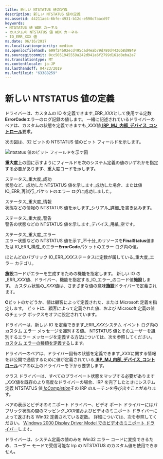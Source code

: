```yaml
---
title: 新しい NTSTATUS 値の定義
description: 新しい NTSTATUS 値の定義
ms.assetid: 44211ae4-6bfe-4931-b12c-e590c7aacd97
keywords:
- NTSTATUS 値 WDK カーネル
- カスタムの NTSTATUS 値 WDK カーネル
- IO_ERR_XXX 値
ms.date: 06/16/2017
ms.localizationpriority: medium
ms.openlocfilehash: 699f24b92ecd495cad4eab79d780d4436b8d9849
ms.sourcegitcommit: 0cc5051945559a242d941a6f2799d161d8eba2a7
ms.translationtype: MT
ms.contentlocale: ja-JP
ms.lasthandoff: 04/23/2019
ms.locfileid: "63388259"
---
```

# <a name="defining-new-ntstatus-values"></a>新しい NTSTATUS 値の定義





ドライバーは、カスタムの IO を定義できます\_ERR\_*XXX*として使用する定数**ErrorCode**エラーのログ記録の値します。 一緒に記述されているドライバーのペアは、カスタムの状態を定義できますも\_*XXX*値[ **IRP\_MJ\_内部\_デバイス\_コントロール**](https://msdn.microsoft.com/library/windows/hardware/ff550766)要求。

次の図は、32 ビットの NTSTATUS 値のビット フィールドを示します。

![ntstatus 値のビット フィールドを示す図](images/16ntstat.png)

**重大度**上の図に示すようにフィールドを次のシステム定義の値のいずれかを指定する必要があります、重大度コードを示します。

<a href="" id="status-severity-success"></a>ステータス\_重大度\_成功  
状態など、成功した NTSTATUS 値を示します\_成功した場合、または値 IO\_ERR\_再試行\_パケットのエラー ログに成功しました。

<a href="" id="status-severity-informational"></a>ステータス\_重大度\_情報  
状態などの情報の NTSTATUS 値を示します\_シリアル\_詳細\_を書き込みます。

<a href="" id="status-severity-warning"></a>ステータス\_重大度\_警告  
警告の状態などの NTSTATUS 値を示します\_デバイス\_用紙\_空です。

<a href="" id="status-severity-error"></a>ステータス\_重大度\_エラー  
エラー状態などの NTSTATUS 値を示す\_不十分\_のリソースを**FinalStatus**値または IO\_ERR\_構成\_のエラー**ErrorCode**パケットのエラー ログ内の値。

ほとんどのパブリック IO\_ERR\_*XXX*ステータスに定数が属している\_重大度\_エラー カテゴリ。

**施設**コードがエラーを生成するための機能を指定します。 新しい IO の\_ERR\_*XXX*値、ドライバー、機能を指定する\_IO\_エラー\_のコード値**施設**します。 カスタム状態の\_*XXX*値は、さまざまな値の意味**施設**ドライバーで定義されます。

**C**ビットのかどうか、値は顧客によって定義された、または Microsoft 定義を指定します。 ビットは、顧客によって定義された値、および Microsoft 定義の値のチェック ボックスをオフに設定されています。

ドライバーは、新しい IO を定義できます\_ERR\_*XXX*システム イベント ログ内のカスタム エラー メッセージを識別する値。 NTSTATUS 値とそのユーザーを識別するエラー メッセージを定義する方法については、次を参照してください。[カスタム エラーの種類を定義する](defining-custom-error-types.md)します。

ドライバーのペアは、ドライバー固有の状態を定義できます\_*XXX*に関する情報を非公開で通信するために値が定義されている[ **IRP\_MJ\_内部\_デバイス\_コントロール**](https://msdn.microsoft.com/library/windows/hardware/ff550766)ペアの以上のドライバーを下から要求します。

クラス ドライバーは、すべてのプライベート状態をマップする必要があります\_*XXX*値を既存のより高度なドライバーの場合、IRP を完了したときにシステム定義 NTSTATUS 値[ *IoCompletion*](https://msdn.microsoft.com/library/windows/hardware/ff548354)その IRP のルーチンを呼び出すことがあります。

ペアの表示とビデオのミニポート ドライバー、ビデオ ポート ドライバーにはパブリック状態の間のマッピング\_*XXX*値およびビデオのミニポート ドライバーによって返される Win32 定義されている定数。 詳細については、次を参照してください。 [Windows 2000 Display Driver Model でのビデオのミニポート ドライバー](https://msdn.microsoft.com/library/windows/hardware/ff570509)します。

ドライバーは、システム定義の値のみを Win32 エラー コードに変換できるため、ユーザー モードで受信可能な Irp の NTSTATUS のカスタム値を使用できません。

 

 




